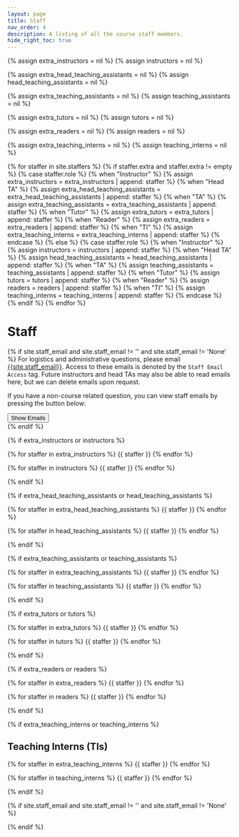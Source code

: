 ```yaml
---
layout: page
title: Staff
nav_order: 4
description: A listing of all the course staff members.
hide_right_toc: true
---
```


{% assign extra_instructors = nil %}
{% assign instructors = nil %}

{% assign extra_head_teaching_assistants = nil %}
{% assign head_teaching_assistants = nil %}

{% assign extra_teaching_assistants = nil %}
{% assign teaching_assistants = nil %}

{% assign extra_tutors = nil %}
{% assign tutors = nil %}

{% assign extra_readers = nil %}
{% assign readers = nil %}

{% assign extra_teaching_interns = nil %}
{% assign teaching_interns = nil %}

{% for staffer in site.staffers %}
  {% if staffer.extra and staffer.extra != empty %}
    {% case staffer.role %}
      {% when "Instructor" %}
        {% assign extra_instructors = extra_instructors | append: staffer %}
      {% when "Head TA" %}
        {% assign extra_head_teaching_assistants = extra_head_teaching_assistants | append: staffer %}
      {% when "TA" %}
        {% assign extra_teaching_assistants = extra_teaching_assistants | append: staffer %}
      {% when "Tutor" %}
        {% assign extra_tutors = extra_tutors | append: staffer %}
      {% when "Reader" %}
        {% assign extra_readers = extra_readers | append: staffer %}
      {% when "TI" %}
        {% assign extra_teaching_interns = extra_teaching_interns | append: staffer %}
    {% endcase %}
  {% else %}
    {% case staffer.role %}
      {% when "Instructor" %}
        {% assign instructors = instructors | append: staffer %}
      {% when "Head TA" %}
        {% assign head_teaching_assistants = head_teaching_assistants | append: staffer %}
      {% when "TA" %}
        {% assign teaching_assistants = teaching_assistants | append: staffer %}
      {% when "Tutor" %}
        {% assign tutors = tutors | append: staffer %}
      {% when "Reader" %}
        {% assign readers = readers | append: staffer %}
      {% when "TI" %}
        {% assign teaching_interns = teaching_interns | append: staffer %}
    {% endcase %}
  {% endif %}
{% endfor %}

# Staff
{% if site.staff_email and site.staff_email != '' and site.staff_email != 'None' %}
For logistics and administrative questions, please email <a href="mailto:{{site.staff_email}}">{{site.staff_email}}</a>.
Access to these emails is denoted by the `Staff Email Access` tag. Future instructors and
head TAs may also be able to read emails here, but we can delete emails upon request.

If you have a non-course related question, you can view staff emails by pressing the button below:

<div id="staffButtonContainer">
  <button id="email-trigger" class="btn btn-outline-primary">Show Emails</button>
</div>
{% endif %}

{% if extra_instructors or instructors %}
<!-- ## Instructors -->

<div class="role">
  {% for staffer in extra_instructors %}
    {{ staffer }}
  {% endfor %}

  {% for staffer in instructors %}
    {{ staffer }}
  {% endfor %}
</div>
{% endif %}


{% if extra_head_teaching_assistants or head_teaching_assistants %}
<!-- ## Head TAs -->

<div class="role">
  {% for staffer in extra_head_teaching_assistants %}
    {{ staffer }}
  {% endfor %}

  {% for staffer in head_teaching_assistants %}
    {{ staffer }}
  {% endfor %}
</div>
{% endif %}

{% if extra_teaching_assistants or teaching_assistants %}
<!-- ## TAs -->

<div class="role">
  {% for staffer in extra_teaching_assistants %}
    {{ staffer }}
  {% endfor %}

  {% for staffer in teaching_assistants %}
    {{ staffer }}
  {% endfor %}
</div>
{% endif %}

{% if extra_tutors or tutors %}
<!-- ## Tutors -->

<div class="role">
  {% for staffer in extra_tutors %}
    {{ staffer }}
  {% endfor %}

  {% for staffer in tutors %}
    {{ staffer }}
  {% endfor %}
</div>
{% endif %}

{% if extra_readers or readers %}
<!-- ## Readers -->

<div class="role">
  {% for staffer in extra_readers %}
    {{ staffer }}
  {% endfor %}

  {% for staffer in readers %}
    {{ staffer }}
  {% endfor %}
</div>
{% endif %}


{% if extra_teaching_interns or teaching_interns %}
## Teaching Interns (TIs)

<div class="role">
  {% for staffer in extra_teaching_interns %}
    {{ staffer }}
  {% endfor %}

  {% for staffer in teaching_interns %}
    {{ staffer }}
  {% endfor %}
</div>
{% endif %}

{% if site.staff_email and site.staff_email != '' and site.staff_email != 'None' %}
<script>
  var visible = false;
  document.addEventListener("DOMContentLoaded", function() {
    var button = document.getElementById("email-trigger");
    var emails = document.getElementsByClassName("staff-email");
    button.addEventListener("click", () => {
      if (visible) {
        button.innerHTML = "Show Emails"
      } else {
        button.innerHTML = "Hide Emails"
      }

      var i = 0;
      for (i; i < emails.length; i++) {
        if (visible) {
          emails[i].style.display = "";
        } else {
          emails[i].style.display = "inline";
        }
      }

      visible = !visible;
    })
  });
</script>
{% endif %}
